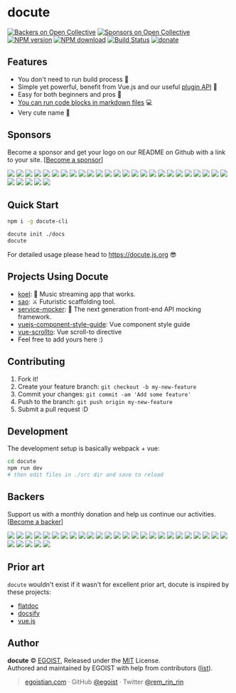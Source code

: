 # docute

[![Backers on Open Collective](https://opencollective.com/docute/backers/badge.svg)](#backers)
[![Sponsors on Open Collective](https://opencollective.com/docute/sponsors/badge.svg)](#sponsors)
[![NPM version](https://img.shields.io/npm/v/docute.svg?style=flat)](https://npmjs.com/package/docute) [![NPM download](https://img.shields.io/npm/dm/docute.svg?style=flat)](https://npmjs.com/package/docute) [![Build Status](https://img.shields.io/circleci/project/egoist/docute/master.svg?style=flat)](https://circleci.com/gh/egoist/docute) [![donate](https://img.shields.io/badge/$-donate-ff69b4.svg?maxAge=2592000&style=flat)](https://github.com/egoist/donate)

## Features

- You don't need to run build process 👻
- Simple yet powerful, benefit from Vue.js and our useful [plugin API](https://docute.js.org/#/plugins) 💯
- Easy for both beginners and pros 🙌
- [You can run code blocks in markdown files](https://github.com/egoist/docute-iframe) 💻
- Very cute name 🤔

## Sponsors

Become a sponsor and get your logo on our README on Github with a link to your site. [[Become a sponsor](https://opencollective.com/docute#sponsor)]

<a href="https://opencollective.com/docute/sponsor/0/website" target="_blank"><img src="https://opencollective.com/docute/sponsor/0/avatar.svg"></a>
<a href="https://opencollective.com/docute/sponsor/1/website" target="_blank"><img src="https://opencollective.com/docute/sponsor/1/avatar.svg"></a>
<a href="https://opencollective.com/docute/sponsor/2/website" target="_blank"><img src="https://opencollective.com/docute/sponsor/2/avatar.svg"></a>
<a href="https://opencollective.com/docute/sponsor/3/website" target="_blank"><img src="https://opencollective.com/docute/sponsor/3/avatar.svg"></a>
<a href="https://opencollective.com/docute/sponsor/4/website" target="_blank"><img src="https://opencollective.com/docute/sponsor/4/avatar.svg"></a>
<a href="https://opencollective.com/docute/sponsor/5/website" target="_blank"><img src="https://opencollective.com/docute/sponsor/5/avatar.svg"></a>
<a href="https://opencollective.com/docute/sponsor/6/website" target="_blank"><img src="https://opencollective.com/docute/sponsor/6/avatar.svg"></a>
<a href="https://opencollective.com/docute/sponsor/7/website" target="_blank"><img src="https://opencollective.com/docute/sponsor/7/avatar.svg"></a>
<a href="https://opencollective.com/docute/sponsor/8/website" target="_blank"><img src="https://opencollective.com/docute/sponsor/8/avatar.svg"></a>
<a href="https://opencollective.com/docute/sponsor/9/website" target="_blank"><img src="https://opencollective.com/docute/sponsor/9/avatar.svg"></a>
<a href="https://opencollective.com/docute/sponsor/10/website" target="_blank"><img src="https://opencollective.com/docute/sponsor/10/avatar.svg"></a>
<a href="https://opencollective.com/docute/sponsor/11/website" target="_blank"><img src="https://opencollective.com/docute/sponsor/11/avatar.svg"></a>
<a href="https://opencollective.com/docute/sponsor/12/website" target="_blank"><img src="https://opencollective.com/docute/sponsor/12/avatar.svg"></a>
<a href="https://opencollective.com/docute/sponsor/13/website" target="_blank"><img src="https://opencollective.com/docute/sponsor/13/avatar.svg"></a>
<a href="https://opencollective.com/docute/sponsor/14/website" target="_blank"><img src="https://opencollective.com/docute/sponsor/14/avatar.svg"></a>
<a href="https://opencollective.com/docute/sponsor/15/website" target="_blank"><img src="https://opencollective.com/docute/sponsor/15/avatar.svg"></a>
<a href="https://opencollective.com/docute/sponsor/16/website" target="_blank"><img src="https://opencollective.com/docute/sponsor/16/avatar.svg"></a>
<a href="https://opencollective.com/docute/sponsor/17/website" target="_blank"><img src="https://opencollective.com/docute/sponsor/17/avatar.svg"></a>
<a href="https://opencollective.com/docute/sponsor/18/website" target="_blank"><img src="https://opencollective.com/docute/sponsor/18/avatar.svg"></a>
<a href="https://opencollective.com/docute/sponsor/19/website" target="_blank"><img src="https://opencollective.com/docute/sponsor/19/avatar.svg"></a>
<a href="https://opencollective.com/docute/sponsor/20/website" target="_blank"><img src="https://opencollective.com/docute/sponsor/20/avatar.svg"></a>
<a href="https://opencollective.com/docute/sponsor/21/website" target="_blank"><img src="https://opencollective.com/docute/sponsor/21/avatar.svg"></a>
<a href="https://opencollective.com/docute/sponsor/22/website" target="_blank"><img src="https://opencollective.com/docute/sponsor/22/avatar.svg"></a>
<a href="https://opencollective.com/docute/sponsor/23/website" target="_blank"><img src="https://opencollective.com/docute/sponsor/23/avatar.svg"></a>
<a href="https://opencollective.com/docute/sponsor/24/website" target="_blank"><img src="https://opencollective.com/docute/sponsor/24/avatar.svg"></a>
<a href="https://opencollective.com/docute/sponsor/25/website" target="_blank"><img src="https://opencollective.com/docute/sponsor/25/avatar.svg"></a>
<a href="https://opencollective.com/docute/sponsor/26/website" target="_blank"><img src="https://opencollective.com/docute/sponsor/26/avatar.svg"></a>
<a href="https://opencollective.com/docute/sponsor/27/website" target="_blank"><img src="https://opencollective.com/docute/sponsor/27/avatar.svg"></a>
<a href="https://opencollective.com/docute/sponsor/28/website" target="_blank"><img src="https://opencollective.com/docute/sponsor/28/avatar.svg"></a>
<a href="https://opencollective.com/docute/sponsor/29/website" target="_blank"><img src="https://opencollective.com/docute/sponsor/29/avatar.svg"></a>


## Quick Start

```bash
npm i -g docute-cli

docute init ./docs
docute
```

For detailed usage please head to https://docute.js.org 😎

## Projects Using Docute

- [koel](https://koel.phanan.net/docs): 🎵 Music streaming app that works.
- [sao](https://sao.js.org/): ⚔️ Futuristic scaffolding tool.
- [service-mocker](https://service-mocker.js.org/): 🚀 The next generation front-end API mocking framework.
- [vuejs-component-style-guide](https://pablohpsilva.github.io/vuejs-component-style-guide/#/): Vue component style guide
- [vue-scrollto](https://rigor789.github.io/vue-scrollto/#/): Vue scroll-to directive
- Feel free to add yours here :)

## Contributing

1. Fork it!
2. Create your feature branch: `git checkout -b my-new-feature`
3. Commit your changes: `git commit -am 'Add some feature'`
4. Push to the branch: `git push origin my-new-feature`
5. Submit a pull request :D

## Development

The development setup is basically webpack + vue:

```bash
cd docute
npm run dev
# then edit files in ./src dir and save to reload
```

## Backers

Support us with a monthly donation and help us continue our activities. [[Become a backer](https://opencollective.com/docute#backer)]

<a href="https://opencollective.com/docute/backer/0/website" target="_blank"><img src="https://opencollective.com/docute/backer/0/avatar.svg"></a>
<a href="https://opencollective.com/docute/backer/1/website" target="_blank"><img src="https://opencollective.com/docute/backer/1/avatar.svg"></a>
<a href="https://opencollective.com/docute/backer/2/website" target="_blank"><img src="https://opencollective.com/docute/backer/2/avatar.svg"></a>
<a href="https://opencollective.com/docute/backer/3/website" target="_blank"><img src="https://opencollective.com/docute/backer/3/avatar.svg"></a>
<a href="https://opencollective.com/docute/backer/4/website" target="_blank"><img src="https://opencollective.com/docute/backer/4/avatar.svg"></a>
<a href="https://opencollective.com/docute/backer/5/website" target="_blank"><img src="https://opencollective.com/docute/backer/5/avatar.svg"></a>
<a href="https://opencollective.com/docute/backer/6/website" target="_blank"><img src="https://opencollective.com/docute/backer/6/avatar.svg"></a>
<a href="https://opencollective.com/docute/backer/7/website" target="_blank"><img src="https://opencollective.com/docute/backer/7/avatar.svg"></a>
<a href="https://opencollective.com/docute/backer/8/website" target="_blank"><img src="https://opencollective.com/docute/backer/8/avatar.svg"></a>
<a href="https://opencollective.com/docute/backer/9/website" target="_blank"><img src="https://opencollective.com/docute/backer/9/avatar.svg"></a>
<a href="https://opencollective.com/docute/backer/10/website" target="_blank"><img src="https://opencollective.com/docute/backer/10/avatar.svg"></a>
<a href="https://opencollective.com/docute/backer/11/website" target="_blank"><img src="https://opencollective.com/docute/backer/11/avatar.svg"></a>
<a href="https://opencollective.com/docute/backer/12/website" target="_blank"><img src="https://opencollective.com/docute/backer/12/avatar.svg"></a>
<a href="https://opencollective.com/docute/backer/13/website" target="_blank"><img src="https://opencollective.com/docute/backer/13/avatar.svg"></a>
<a href="https://opencollective.com/docute/backer/14/website" target="_blank"><img src="https://opencollective.com/docute/backer/14/avatar.svg"></a>
<a href="https://opencollective.com/docute/backer/15/website" target="_blank"><img src="https://opencollective.com/docute/backer/15/avatar.svg"></a>
<a href="https://opencollective.com/docute/backer/16/website" target="_blank"><img src="https://opencollective.com/docute/backer/16/avatar.svg"></a>
<a href="https://opencollective.com/docute/backer/17/website" target="_blank"><img src="https://opencollective.com/docute/backer/17/avatar.svg"></a>
<a href="https://opencollective.com/docute/backer/18/website" target="_blank"><img src="https://opencollective.com/docute/backer/18/avatar.svg"></a>
<a href="https://opencollective.com/docute/backer/19/website" target="_blank"><img src="https://opencollective.com/docute/backer/19/avatar.svg"></a>
<a href="https://opencollective.com/docute/backer/20/website" target="_blank"><img src="https://opencollective.com/docute/backer/20/avatar.svg"></a>
<a href="https://opencollective.com/docute/backer/21/website" target="_blank"><img src="https://opencollective.com/docute/backer/21/avatar.svg"></a>
<a href="https://opencollective.com/docute/backer/22/website" target="_blank"><img src="https://opencollective.com/docute/backer/22/avatar.svg"></a>
<a href="https://opencollective.com/docute/backer/23/website" target="_blank"><img src="https://opencollective.com/docute/backer/23/avatar.svg"></a>
<a href="https://opencollective.com/docute/backer/24/website" target="_blank"><img src="https://opencollective.com/docute/backer/24/avatar.svg"></a>
<a href="https://opencollective.com/docute/backer/25/website" target="_blank"><img src="https://opencollective.com/docute/backer/25/avatar.svg"></a>
<a href="https://opencollective.com/docute/backer/26/website" target="_blank"><img src="https://opencollective.com/docute/backer/26/avatar.svg"></a>
<a href="https://opencollective.com/docute/backer/27/website" target="_blank"><img src="https://opencollective.com/docute/backer/27/avatar.svg"></a>
<a href="https://opencollective.com/docute/backer/28/website" target="_blank"><img src="https://opencollective.com/docute/backer/28/avatar.svg"></a>
<a href="https://opencollective.com/docute/backer/29/website" target="_blank"><img src="https://opencollective.com/docute/backer/29/avatar.svg"></a>

## Prior art

`docute` wouldn't exist if it wasn't for excellent prior art, docute is inspired by these projects:

- [flatdoc](https://github.com/rstacruz/flatdoc)
- [docsify](https://github.com/QingWei-Li/docsify)
- [vue.js](https://vuejs.org/)

## Author

**docute** © [EGOIST](https://github.com/egoist), Released under the [MIT](https://egoist.mit-license.org/) License.<br>
Authored and maintained by EGOIST with help from contributors ([list](https://github.com/egoist/docute/contributors)).

> [egoistian.com](https://egoistian.com) · GitHub [@egoist](https://github.com/egoist) · Twitter [@rem_rin_rin](https://twitter.com/rem_rin_rin)


